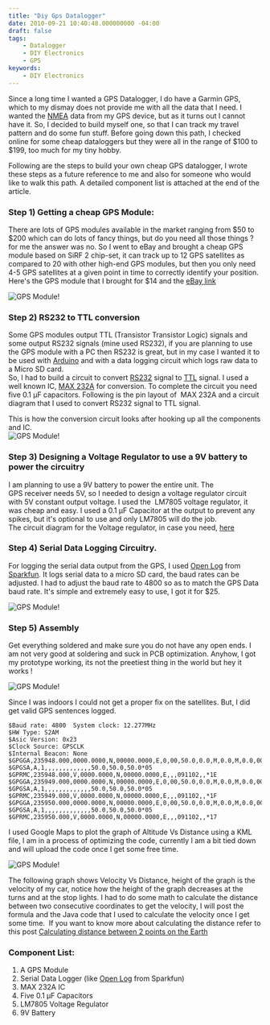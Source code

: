 ```yaml
---
title: "Diy Gps Datalogger"
date: 2010-09-21 10:40:48.000000000 -04:00
draft: false
tags:
    - Datalogger
    - DIY Electronics
    - GPS
keywords:
    - DIY Electronics
---
```

Since a long time I wanted a GPS Datalogger, I do have a Garmin GPS, which to my dismay does not provide me with all the data that I need. I wanted the  [NMEA](http://www.gpsinformation.org/dale/nmea.htm) data from my GPS device, but as it turns out I cannot have it. So, I decided to build myself one, so that I can track my travel pattern and do some fun stuff. Before going down this path, I checked online for some cheap dataloggers but they were all in the range of $100 to $199, too much for my tiny hobby.      

Following are the steps to build your own cheap GPS datalogger, I wrote these steps as a future reference to me and also for someone who would like to walk this path. A detailed component list is attached at the end of the article.      
### Step 1) Getting a cheap GPS Module:
There are lots of GPS modules available in the market ranging from $50 to $200 which can do lots of fancy things, but do you need all those things ? for me the answer was no. So I went to eBay and brought a cheap GPS module based on SiRF 2 chip-set, it can track up to 12 GPS satellites as compared to 20 with other high-end GPS modules, but then you only need 4-5 GPS satellites at a given point in time to correctly identify your position. Here's the GPS module that I brought for $14 and the [eBay link](http://cgi.ebay.com/ws/eBayISAPI.dll?ViewItem&amp;item=180526310411&amp;ssPageName=STRK:MEWAX:IT)       

![GPS Module!](/static/images/GPSModule.png)
### Step 2) RS232 to TTL conversion
Some GPS modules output TTL (Transistor Transistor Logic) signals and some output RS232 signals (mine used RS232), if you are planning to use the GPS module with a PC then RS232 is great, but in my case I wanted it to be used with [Arduino](http://www.arduino.cc/) and with a data logging circuit which logs raw data to a Micro SD card.      
So, I had to build a circuit to convert [RS232](http://en.wikipedia.org/wiki/RS-232) signal to [TTL](http://en.wikipedia.org/wiki/Transistor-transistor_logic) signal. I used a well known IC, [MAX 232A](http://datasheets.maxim-ic.com/en/ds/MAX220-MAX249.pdf) for conversion. To complete the circuit you need five 0.1 µF capacitors. Following is the pin layout of  MAX 232A and a circuit diagram that I used to convert RS232 signal to TTL signal.     

This is how the conversion circuit looks after hooking up all the components and IC.     
![GPS Module!](/static/images/RS232-TTLCircuit-300x225.jpg)

### Step 3) Designing a Voltage Regulator to use a 9V battery to power the circuitry
I am planning to use a 9V battery to power the entire unit. The GPS receiver needs 5V, so I needed to design a voltage regulator circuit with 5V constant output voltage. I used the  LM7805 voltage regulator, it was cheap and easy. I used a 0.1 µF Capacitor at the output to prevent any spikes, but it's optional to use and only LM7805 will do the job.     
The circuit diagram for the Voltage regulator, in case you need, [here](http://blog.sandeepmore.com/?attachment_id=129)      

### Step 4) Serial Data Logging Circuitry.
For logging the serial data output from the GPS, I used [Open Log](http://www.sparkfun.com/commerce/product_info.php?products_id=9530) from [Sparkfun]("http://www.sparkfun.com). It logs serial data to a micro SD card, the baud rates can be adjusted. I had to adjust the baud rate to 4800 so as to match the GPS Data baud rate. It's simple and extremely easy to use, I got it for $25.      

![GPS Module!](/static/images/Voltage_Regulator-225x300.jpg)

### Step 5) Assembly
Get everything soldered and make sure you do not have any open ends. I am not very good at soldering and suck in PCB optimization. Anyhow, I got my prototype working, its not the preetiest thing in the world but hey it works !     

![GPS Module!](/static/images/Final_Circuit-300x225.jpg)

Since I was indoors I could not get a proper fix on the satellites. But, I did get valid GPS sentences logged.        

```
$Baud rate: 4800  System clock: 12.277MHz
$HW Type: S2AM
$Asic Version: 0x23
$Clock Source: GPSCLK
$Internal Beacon: None
$GPGGA,235948.000,0000.0000,N,00000.0000,E,0,00,50.0,0.0,M,0.0,M,0.0,0000*77
$GPGSA,A,1,,,,,,,,,,,,,50.0,50.0,50.0*05
$GPRMC,235948.000,V,0000.0000,N,00000.0000,E,,,091102,,*1E
$GPGGA,235949.000,0000.0000,N,00000.0000,E,0,00,50.0,0.0,M,0.0,M,0.0,0000*76
$GPGSA,A,1,,,,,,,,,,,,,50.0,50.0,50.0*05
$GPRMC,235949.000,V,0000.0000,N,00000.0000,E,,,091102,,*1F
$GPGGA,235950.000,0000.0000,N,00000.0000,E,0,00,50.0,0.0,M,0.0,M,0.0,0000*7E
$GPGSA,A,1,,,,,,,,,,,,,50.0,50.0,50.0*05
$GPRMC,235950.000,V,0000.0000,N,00000.0000,E,,,091102,,*17
```


I used Google Maps to plot the graph of Altitude Vs Distance using a KML file, I am in a process of optimizing the code, currently I am a bit tied down and will upload the code once I get some free time.

![GPS Module!](/static/images/GoogleMapsMyRoute.jpg)

The following graph shows Velocity Vs Distance, height of the graph is the velocity of my car, notice how the height of the graph decreases at the turns and at the stop lights. I had to do some math to calculate the distance between two consecutive coordinates to get the velocity, I will post the formula and the Java code that I used to calculate the velocity once I get some time.  If you want to know more about calculating the distance refer to this post [Calculating distance between 2 points on the Earth](/posts/calculating-distance-between-2-points-on-the-earth/)       


### Component List:
1. A GPS Module
2. Serial Data Logger (like <a title="Open Log" href="http://www.sparkfun.com/commerce/product_info.php?products_id=9530">Open Log</a> from Sparkfun)
3. MAX 232A IC
4. Five 0.1 µF Capacitors
5. LM7805 Voltage Regulator
6. 9V Battery


